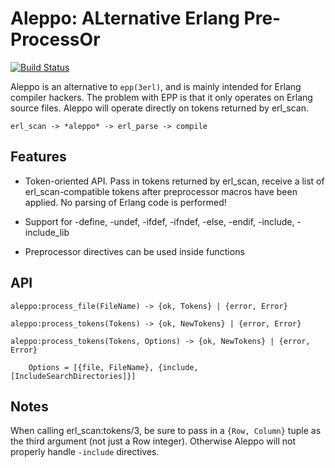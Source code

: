 Aleppo: ALternative Erlang Pre-ProcessOr
========================================

[![Build Status](https://travis-ci.org/ErlyORM/aleppo.svg?branch=master)](https://travis-ci.org/ErlyORM/aleppo)

Aleppo is an alternative to `epp(3erl)`, and is mainly intended for Erlang compiler hackers. The problem with EPP is that it only operates on Erlang source files. Aleppo will operate directly on tokens returned by erl_scan.

    erl_scan -> *aleppo* -> erl_parse -> compile

Features
--------

* Token-oriented API. Pass in tokens returned by erl_scan, receive a list of
  erl_scan-compatible tokens after preprocessor macros have been applied.
  No parsing of Erlang code is performed!

* Support for -define, -undef, -ifdef, -ifndef, -else, -endif, -include, -include_lib

* Preprocessor directives can be used inside functions


API
---

    aleppo:process_file(FileName) -> {ok, Tokens} | {error, Error}

    aleppo:process_tokens(Tokens) -> {ok, NewTokens} | {error, Error}

    aleppo:process_tokens(Tokens, Options) -> {ok, NewTokens} | {error, Error}

        Options = [{file, FileName}, {include, [IncludeSearchDirectories]}]


Notes
-----

When calling erl_scan:tokens/3, be sure to pass in a `{Row, Column}` tuple as the third argument (not just a Row integer). Otherwise Aleppo will not properly handle `-include` directives.
